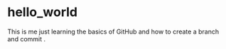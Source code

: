 # hello_world
This is me just learning the basics of GitHub and how to create a branch and commit .
